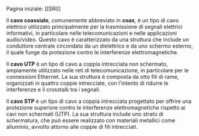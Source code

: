 Pagina iniziale: [[SRI]]

Il **cavo coassiale**, comunemente abbreviato in **coax**, è un tipo di cavo elettrico utilizzato principalmente per la trasmissione di segnali elettrici informativi, in particolare nelle telecomunicazioni e nelle applicazioni audio/video. Questo cavo è caratterizzato da una struttura che include un conduttore centrale circondato da un dielettrico e da uno schermo esterno, il quale funge da protezione contro le interferenze elettromagnetiche.

Il **cavo UTP** è un tipo di cavo a coppia intrecciata non schermato, ampiamente utilizzato nelle reti di telecomunicazione, in particolare per le connessioni Ethernet. La sua struttura è composta da otto fili di rame, organizzati in quattro coppie intrecciate, con l'intento di ridurre le interferenze e il crosstalk tra i segnali.

Il **cavo STP** è un tipo di cavo a coppia intrecciata progettato per offrire una protezione superiore contro le interferenze elettromagnetiche rispetto ai cavi non schermati (UTP). La sua struttura include uno strato di schermatura, che può essere realizzato con materiali metallici come alluminio, avvolto attorno alle coppie di fili intrecciati.